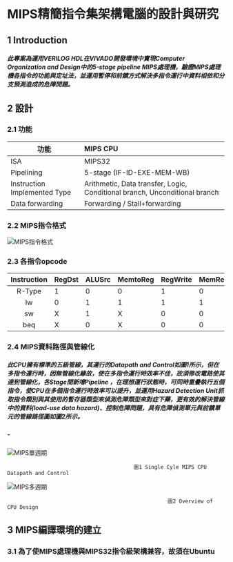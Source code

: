 # MIPS精簡指令集架構電腦的設計與研究

## 1 Introduction
##### 此專案為運用VERILOG HDL在VIVADO開發環境中實現Computer Organization and Design中的5-stage pipeline MIPS處理機，驗證MIPS處理機各指令的功能與定址法，並運用暫停和前饋方式解決多指令運行中資料相依和分支預測造成的危障問題。

## 2 設計

### 2.1 功能

| 功能 |         MIPS CPU      | 
|-------|:--------------------|
| ISA                            | MIPS32 |   
| Pipelining                     | 5-stage (IF-ID-EXE-MEM-WB) | 
| Instruction Implemented Type   | Arithmetic, Data transfer, Logic, Conditional branch, Unconditional branch | 
| Data forwarding                | Forwarding / Stall+forwarding |  

### 2.2 MIPS指令格式

![MIPS指令格式](https://user-images.githubusercontent.com/66453841/196083067-147c56e3-6bf8-4ea4-9ddc-be272cb9191e.jpg)

### 2.3 各指令opcode

| Instruction | RegDst | ALUSrc | MemtoReg | RegWrite | MemRead | MemWrite | Branch | ALUOp1 | ALUOp0 | 
|:-----------:|:-------|:-------|:---------|:---------|:--------|:---------|:-------|:-------|:-------|
|   R-Type    |    1   |   0    |     0    |     1    |    0    |     0    |    0   |   1    |    0   | 
|     lw      |    0   |   1    |     1    |     1    |    1    |     0    |    0   |   0    |    0   | 
|     sw      |    X   |   1    |     X    |     0    |    0    |     1    |    0   |   0    |    0   | 
|     beq     |    X   |   0    |     X    |     0    |    0    |     0    |    1   |   0    |    1   | 

### 2.4 MIPS資料路徑與管線化
##### 此CPU擁有標準的五級管線，其運行的Datapath and Control如圖1所示，但在多指令運行時，因無管線化緣故，使在多指令運行時效率不佳，故須修改電路使其達到管線化，各Stage間新增Pipeline ，在理想運行狀態時，可同時重疊執行五個指令，使CPU在多個指令運行時效率可以提升，並運用Hazard Detection Unit抓取指令類別與其使用的暫存器類型來偵測危障類型來對症下藥，更有效的解決管線中的資料(load-use data hazard)、控制危障問題，具有危障偵測單元與前饋單元的管線路徑圖如圖2所示。
##### -

![MIPS單週期](https://user-images.githubusercontent.com/66453841/196047606-966c2cf3-fd28-40ad-bea7-c66723249e25.jpg)

                                             圖1 Single Cyle MIPS CPU Datapath and Control     


![MIPS多週期](https://user-images.githubusercontent.com/66453841/196046653-52257199-35a8-434a-98be-354b8b94e279.jpg)

                                                        圖2 Overview of CPU Design

## 3 MIPS編譯環境的建立
### 3.1 為了使MIPS處理機與MIPS32指令級架構兼容，故須在Ubuntu

